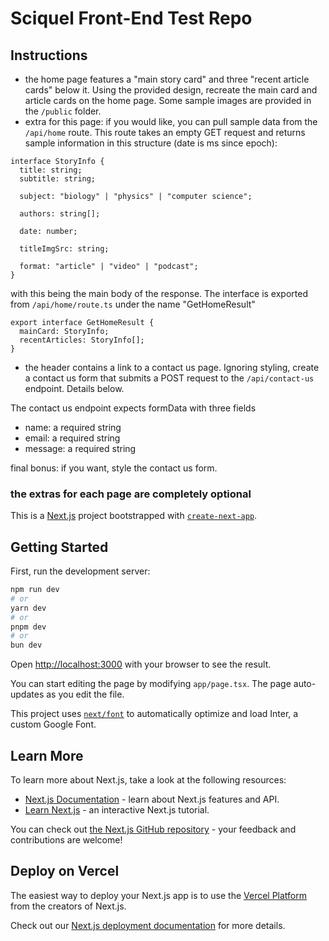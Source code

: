 # Sciquel Front-End Test Repo

## Instructions

- the home page features a "main story card" and three "recent article cards" below it.  Using the provided design, recreate the main card and article cards on the home page.  Some sample images are provided in the `/public` folder.
- extra for this page: if you would like, you can pull sample data from the `/api/home` route.  This route takes an empty GET request and returns sample information in this structure (date is ms since epoch):
```
interface StoryInfo {
  title: string;
  subtitle: string;

  subject: "biology" | "physics" | "computer science";

  authors: string[];

  date: number;

  titleImgSrc: string;

  format: "article" | "video" | "podcast";
}
```
with this being the main body of the response. The interface is exported from `/api/home/route.ts` under the name "GetHomeResult"

```
export interface GetHomeResult {
  mainCard: StoryInfo;
  recentArticles: StoryInfo[];
}
```

- the header contains a link to a contact us page.  Ignoring styling, create a contact us form that submits a POST request to the `/api/contact-us` endpoint.  Details below.

The contact us endpoint expects formData with three fields
- name: a required string
- email: a required string
- message: a required string

final bonus: if you want, style the contact us form.

### the extras for each page are completely optional





This is a [Next.js](https://nextjs.org/) project bootstrapped with [`create-next-app`](https://github.com/vercel/next.js/tree/canary/packages/create-next-app).

## Getting Started

First, run the development server:

```bash
npm run dev
# or
yarn dev
# or
pnpm dev
# or
bun dev
```

Open [http://localhost:3000](http://localhost:3000) with your browser to see the result.

You can start editing the page by modifying `app/page.tsx`. The page auto-updates as you edit the file.

This project uses [`next/font`](https://nextjs.org/docs/basic-features/font-optimization) to automatically optimize and load Inter, a custom Google Font.

## Learn More

To learn more about Next.js, take a look at the following resources:

- [Next.js Documentation](https://nextjs.org/docs) - learn about Next.js features and API.
- [Learn Next.js](https://nextjs.org/learn) - an interactive Next.js tutorial.

You can check out [the Next.js GitHub repository](https://github.com/vercel/next.js/) - your feedback and contributions are welcome!

## Deploy on Vercel

The easiest way to deploy your Next.js app is to use the [Vercel Platform](https://vercel.com/new?utm_medium=default-template&filter=next.js&utm_source=create-next-app&utm_campaign=create-next-app-readme) from the creators of Next.js.

Check out our [Next.js deployment documentation](https://nextjs.org/docs/deployment) for more details.

